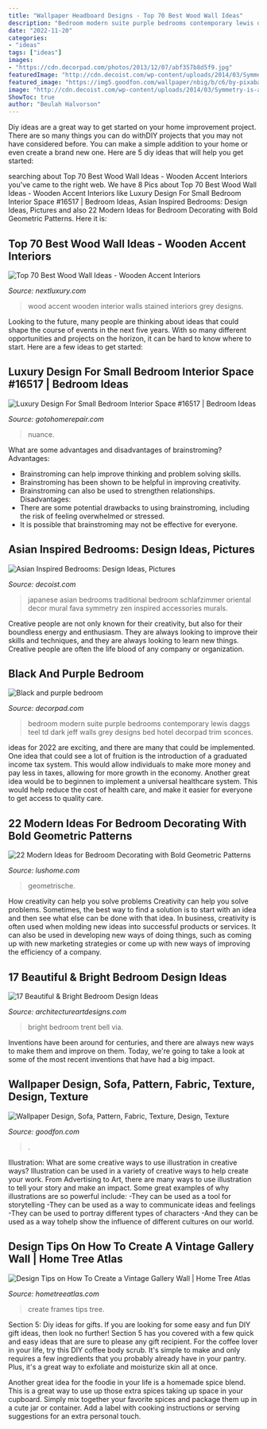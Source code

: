 ```yaml
---
title: "Wallpaper Headboard Designs - Top 70 Best Wood Wall Ideas"
description: "Bedroom modern suite purple bedrooms contemporary lewis daggs teel td dark jeff walls grey designs bed hotel decorpad trim sconces"
date: "2022-11-20"
categories:
- "ideas"
tags: ["ideas"]
images:
- "https://cdn.decorpad.com/photos/2013/12/07/abf357b8d5f9.jpg"
featuredImage: "http://cdn.decoist.com/wp-content/uploads/2014/03/Symmetry-is-an-important-part-of-the-traditional-Japanese-design.jpg"
featured_image: "https://img5.goodfon.com/wallpaper/nbig/b/c6/by-pixabay-tufted-gray-board-bed-headboard-decoration-design.jpg"
image: "http://cdn.decoist.com/wp-content/uploads/2014/03/Symmetry-is-an-important-part-of-the-traditional-Japanese-design.jpg"
ShowToc: true
author: "Beulah Halvorson"
---
```



Diy ideas are a great way to get started on your home improvement project. There are so many things you can do withDIY projects that you may not have considered before. You can make a simple addition to your home or even create a brand new one. Here are 5 diy ideas that will help you get started:

	

		
searching about Top 70 Best Wood Wall Ideas - Wooden Accent Interiors you've came to the right web. We have 8 Pics about Top 70 Best Wood Wall Ideas - Wooden Accent Interiors like Luxury Design For Small Bedroom Interior Space #16517 | Bedroom Ideas, Asian Inspired Bedrooms: Design Ideas, Pictures and also 22 Modern Ideas for Bedroom Decorating with Bold Geometric Patterns. Here it is:
		
    
## Top 70 Best Wood Wall Ideas - Wooden Accent Interiors

<img loading=lazy src="http://nextluxury.com/wp-content/uploads/grey-stained-interior-designs-wood-walls.jpg" onerror="this.onerror=null;this.src='https://tse3.mm.bing.net/th?id=OIP.8T-30bC2RBfNhxIl8HtsGAAAAA&amp;pid=15.1';" alt="Top 70 Best Wood Wall Ideas - Wooden Accent Interiors">

_Source: nextluxury.com_

>wood accent wooden interior walls stained interiors grey designs. 

	

Looking to the future, many people are thinking about ideas that could shape the course of events in the next five years. With so many different opportunities and projects on the horizon, it can be hard to know where to start. Here are a few ideas to get started: 

    
## Luxury Design For Small Bedroom Interior Space #16517 | Bedroom Ideas

<img loading=lazy src="https://gotohomerepair.com/wp-content/uploads/2017/01/Cream-Tufted-Headboard-With-Striped-Wallpaper-Decor-for-Luxury-Bedroom-Nuance.jpg" onerror="this.onerror=null;this.src='https://tse2.mm.bing.net/th?id=OIP.P9UdHbvRPRpFnUwV0vDVKgHaFj&amp;pid=15.1';" alt="Luxury Design For Small Bedroom Interior Space #16517 | Bedroom Ideas">

_Source: gotohomerepair.com_

>nuance. 

	

What are some advantages and disadvantages of brainstroming?
Advantages: 
- Brainstroming can help improve thinking and problem solving skills. 
- Brainstroming has been shown to be helpful in improving creativity. 
- Brainstroming can also be used to strengthen relationships.
Disadvantages: 
- There are some potential drawbacks to using brainstroming, including the risk of feeling overwhelmed or stressed. 
- It is possible that brainstroming may not be effective for everyone.

    
## Asian Inspired Bedrooms: Design Ideas, Pictures

<img loading=lazy src="http://cdn.decoist.com/wp-content/uploads/2014/03/Symmetry-is-an-important-part-of-the-traditional-Japanese-design.jpg" onerror="this.onerror=null;this.src='https://tse2.mm.bing.net/th?id=OIP.qzVVSgeHTgAmxvWedOrL0wHaE6&amp;pid=15.1';" alt="Asian Inspired Bedrooms: Design Ideas, Pictures">

_Source: decoist.com_

>japanese asian bedrooms traditional bedroom schlafzimmer oriental decor mural fava symmetry zen inspired accessories murals. 

	

Creative people are not only known for their creativity, but also for their boundless energy and enthusiasm. They are always looking to improve their skills and techniques, and they are always looking to learn new things. Creative people are often the life blood of any company or organization.

    
## Black And Purple Bedroom

<img loading=lazy src="https://cdn.decorpad.com/photos/2013/12/07/abf357b8d5f9.jpg" onerror="this.onerror=null;this.src='https://tse4.mm.bing.net/th?id=OIP.Uw3J3Pp2rQqTb5D4MQU5vQHaFj&amp;pid=15.1';" alt="Black and purple bedroom">

_Source: decorpad.com_

>bedroom modern suite purple bedrooms contemporary lewis daggs teel td dark jeff walls grey designs bed hotel decorpad trim sconces. 

	

ideas for 2022 are exciting, and there are many that could be implemented. One idea that could see a lot of fruition is the introduction of a graduated income tax system. This would allow individuals to make more money and pay less in taxes, allowing for more growth in the economy. Another great idea would be to beginnen to implement a universal healthcare system. This would help reduce the cost of health care, and make it easier for everyone to get access to quality care.

    
## 22 Modern Ideas For Bedroom Decorating With Bold Geometric Patterns

<img loading=lazy src="https://www.lushome.com/wp-content/uploads/2015/03/modern-bedroom-decorating-geometric-patterns-15.jpg" onerror="this.onerror=null;this.src='https://tse1.mm.bing.net/th?id=OIP.kHFGGur-htv8fHFv5BB_vgHaHJ&amp;pid=15.1';" alt="22 Modern Ideas for Bedroom Decorating with Bold Geometric Patterns">

_Source: lushome.com_

>geometrische. 

	

How creativity can help you solve problems
Creativity can help you solve problems. Sometimes, the best way to find a solution is to start with an idea and then see what else can be done with that idea. In business, creativity is often used when molding new ideas into successful products or services. It can also be used in developing new ways of doing things, such as coming up with new marketing strategies or come up with new ways of improving the efficiency of a company.

    
## 17 Beautiful &amp; Bright Bedroom Design Ideas

<img loading=lazy src="http://www.architectureartdesigns.com/wp-content/uploads/2015/01/1126.jpg" onerror="this.onerror=null;this.src='https://tse4.mm.bing.net/th?id=OIP.4j1ENDU5QbrWiej1eFVMvQHaFE&amp;pid=15.1';" alt="17 Beautiful &amp; Bright Bedroom Design Ideas">

_Source: architectureartdesigns.com_

>bright bedroom trent bell via. 

	

Inventions have been around for centuries, and there are always new ways to make them and improve on them. Today, we're going to take a look at some of the most recent inventions that have had a big impact.

    
## Wallpaper Design, Sofa, Pattern, Fabric, Texture, Design, Texture

<img loading=lazy src="https://img5.goodfon.com/wallpaper/nbig/b/c6/by-pixabay-tufted-gray-board-bed-headboard-decoration-design.jpg" onerror="this.onerror=null;this.src='https://tse1.mm.bing.net/th?id=OIP.OtBE6NNujJFHokyeoy30lwHaEu&amp;pid=15.1';" alt="Wallpaper Design, Sofa, Pattern, Fabric, Texture, Design, Texture">

_Source: goodfon.com_

>. 

	

Illustration: What are some creative ways to use illustration in creative ways?
Illustration can be used in a variety of creative ways to help create your work. From Advertising to Art, there are many ways to use illustration to tell your story and make an impact. Some great examples of why illustrations are so powerful include: 
-They can be used as a tool for storytelling 
-They can be used as a way to communicate ideas and feelings 
-They can be used to portray different types of characters 
-And they can be used as a way tohelp show the influence of different cultures on our world.

    
## Design Tips On How To Create A Vintage Gallery Wall | Home Tree Atlas

<img loading=lazy src="http://d3bzucwb8zrw42.cloudfront.net/wp-content/uploads/2016/03/017-3.jpg" onerror="this.onerror=null;this.src='https://tse1.mm.bing.net/th?id=OIP.0ZnZNCLEdT6A2zuMIiZ9BQHaJ4&amp;pid=15.1';" alt="Design Tips on How To Create a Vintage Gallery Wall | Home Tree Atlas">

_Source: hometreeatlas.com_

>create frames tips tree. 

	

Section 5: Diy ideas for gifts.
If you are looking for some easy and fun DIY gift ideas, then look no further! Section 5 has you covered with a few quick and easy ideas that are sure to please any gift recipient.
For the coffee lover in your life, try this DIY coffee body scrub. It's simple to make and only requires a few ingredients that you probably already have in your pantry. Plus, it's a great way to exfoliate and moisturize skin all at once.

Another great idea for the foodie in your life is a homemade spice blend. This is a great way to use up those extra spices taking up space in your cupboard. Simply mix together your favorite spices and package them up in a cute jar or container. Add a label with cooking instructions or serving suggestions for an extra personal touch.

